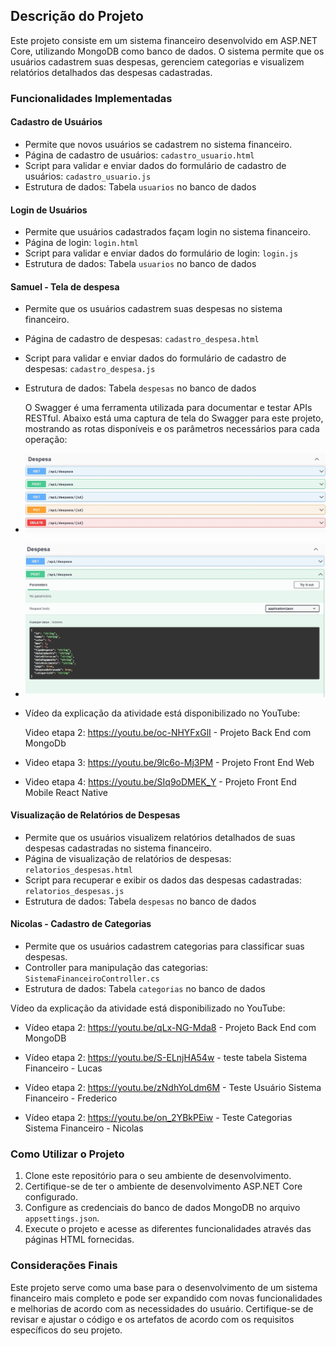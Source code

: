 ## Descrição do Projeto

Este projeto consiste em um sistema financeiro desenvolvido em ASP.NET Core, utilizando MongoDB como banco de dados. O sistema permite que os usuários cadastrem suas despesas, gerenciem categorias e visualizem relatórios detalhados das despesas cadastradas.

### Funcionalidades Implementadas

#### Cadastro de Usuários
- Permite que novos usuários se cadastrem no sistema financeiro.
- Página de cadastro de usuários: `cadastro_usuario.html`
- Script para validar e enviar dados do formulário de cadastro de usuários: `cadastro_usuario.js`
- Estrutura de dados: Tabela `usuarios` no banco de dados

#### Login de Usuários
- Permite que usuários cadastrados façam login no sistema financeiro.
- Página de login: `login.html`
- Script para validar e enviar dados do formulário de login: `login.js`
- Estrutura de dados: Tabela `usuarios` no banco de dados

#### Samuel - Tela de despesa
- Permite que os usuários cadastrem suas despesas no sistema financeiro.
- Página de cadastro de despesas: `cadastro_despesa.html`
- Script para validar e enviar dados do formulário de cadastro de despesas: `cadastro_despesa.js`
- Estrutura de dados: Tabela `despesas` no banco de dados

  O Swagger é uma ferramenta utilizada para documentar e testar APIs RESTful. Abaixo está uma captura de tela do Swagger para este projeto, mostrando as rotas disponíveis e os parâmetros necessários para cada operação:

-  ![Diagrama de Arquitetura](img/despesa1.jpeg)
-  ![Diagrama de Arquitetura](img/despesa2.jpeg)

-   Vídeo da explicação da atividade está disponibilizado no YouTube:

    Video etapa 2: https://youtu.be/oc-NHYFxGlI - Projeto Back End com MongoDb
  - Video etapa 3: https://youtu.be/9lc6o-Mj3PM - Projeto Front End Web
  - Video etapa 4: https://youtu.be/SIq9oDMEK_Y - Projeto Front End Mobile React Native

#### Visualização de Relatórios de Despesas
- Permite que os usuários visualizem relatórios detalhados de suas despesas cadastradas no sistema financeiro.
- Página de visualização de relatórios de despesas: `relatorios_despesas.html`
- Script para recuperar e exibir os dados das despesas cadastradas: `relatorios_despesas.js`
- Estrutura de dados: Tabela `despesas` no banco de dados

#### Nicolas - Cadastro de Categorias
- Permite que os usuários cadastrem categorias para classificar suas despesas.
- Controller para manipulação das categorias: `SistemaFinanceiroController.cs`
- Estrutura de dados: Tabela `categorias` no banco de dados

Vídeo da explicação da atividade está disponibilizado no YouTube:
 
 - Vídeo etapa 2: https://youtu.be/qLx-NG-Mda8 - Projeto Back End com MongoDB
 
 - Vídeo etapa 2: https://youtu.be/S-ELnjHA54w  - teste tabela Sistema Financeiro - Lucas

 - Vídeo etapa 2: https://youtu.be/zNdhYoLdm6M - Teste Usuário Sistema Financeiro - Frederico
 
 - Vídeo etapa 2: https://youtu.be/on_2YBkPEiw - Teste Categorias Sistema Financeiro - Nicolas

### Como Utilizar o Projeto

1. Clone este repositório para o seu ambiente de desenvolvimento.
2. Certifique-se de ter o ambiente de desenvolvimento ASP.NET Core configurado.
3. Configure as credenciais do banco de dados MongoDB no arquivo `appsettings.json`.
4. Execute o projeto e acesse as diferentes funcionalidades através das páginas HTML fornecidas.

### Considerações Finais

Este projeto serve como uma base para o desenvolvimento de um sistema financeiro mais completo e pode ser expandido com novas funcionalidades e melhorias de acordo com as necessidades do usuário. Certifique-se de revisar e ajustar o código e os artefatos de acordo com os requisitos específicos do seu projeto.
